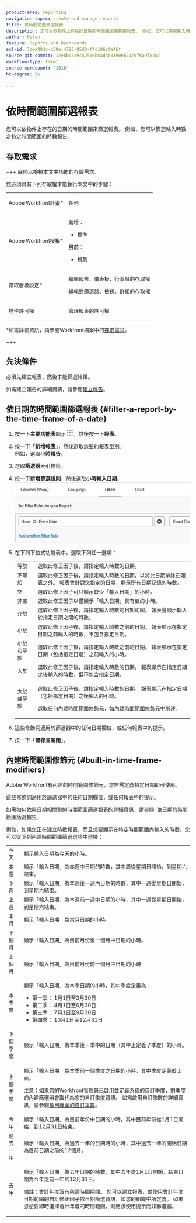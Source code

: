 ```yaml
---
product-area: reporting
navigation-topic: create-and-manage-reports
title: 依時間範圍篩選報表
description: 您可以依物件上存在的日期的時間範圍來篩選報表。 例如，您可以篩選輸入時數之特定時間範圍的時數報告。
author: Nolan
feature: Reports and Dashboards
exl-id: 7dea484c-d38e-4786-85d0-f4c106cfa46f
source-git-commit: 12e8bc389c42510b5adbb0190eb71c9f6a9f52a7
workflow-type: tm+mt
source-wordcount: '1016'
ht-degree: 5%

---
```


# 依時間範圍篩選報表

<!-- Audited: 11/2024 -->

您可以依物件上存在的日期的時間範圍來篩選報表。 例如，您可以篩選輸入時數之特定時間範圍的時數報告。

## 存取需求

+++ 展開以檢視本文中功能的存取需求。

您必須具有下列存取權才能執行本文中的步驟：

<table style="table-layout:auto"> 
 <col> 
 <col> 
 <tbody> 
  <tr> 
   <td role="rowheader">Adobe Workfront計畫*</td> 
   <td> <p>任何</p> </td> 
  </tr> 
  <tr> 
   <td role="rowheader">Adobe Workfront授權*</td> 
      <td> 
      <p>新增：</p>
         <ul>
         <li><p>標準</p></li>
         </ul>
      <p>目前：</p>
         <ul>
         <li><p>規劃</p></li>
         </ul>
   </td>

</tr> 
  <tr> 
   <td role="rowheader">存取層級設定*</td> 
   <td> <p>編輯報告、儀表板、行事曆的存取權</p> <p>編輯對篩選器、檢視、群組的存取權</p></td> 
  </tr> 
  <tr> 
   <td role="rowheader">物件許可權</td> 
   <td> <p>管理報表的許可權</p></td> 
  </tr> 
 </tbody> 
</table>

*如需詳細資訊，請參閱Workfront檔案中的[存取需求](/help/quicksilver/administration-and-setup/add-users/access-levels-and-object-permissions/access-level-requirements-in-documentation.md)。

+++

## 先決條件

必須先建立報表，然後才能篩選結果。

如需建立報告的詳細資訊，請參閱[建立報告](../../../reports-and-dashboards/reports/creating-and-managing-reports/create-report.md)。

## 依日期的時間範圍篩選報表 {#filter-a-report-by-the-time-frame-of-a-date}

1. 按一下&#x200B;**主要功能表**&#x200B;圖示![](assets/main-menu-icon.png)，然後按一下&#x200B;**報表**。

1. 按一下「**新增報表**」，然後選取您要的報表型別。\
   例如，選取&#x200B;**小時報告**。

1. 選取&#x200B;**篩選器**&#x200B;索引標籤。
1. 按一下&#x200B;**新增篩選規則**，然後選取&#x200B;**小時輸入日期**。\
   ![](assets/qs-filtering-hour-report-by-timeframe-350x357.png)

1. 在下列下拉式功能表中，選取下列任一選項：

   <table style="table-layout:auto"> 
    <col> 
    <col> 
    <tbody> 
     <tr> 
      <td role="rowheader">等於</td> 
      <td>選取此修正因子後，請指定輸入時數的日期。</td> 
     </tr> 
     <tr> 
      <td role="rowheader">不等於</td> 
      <td>選取此修正因子後，請指定輸入時數的日期，以將此日期排除在報表之外。 報表會針對您指定的日期，顯示所有日期記錄的時數。</td> 
     </tr> 
     <tr> 
      <td role="rowheader">空</td> 
      <td>選取此修正因子可只顯示缺少「輸入日期」的小時。</td> 
     </tr> 
     <tr> 
      <td role="rowheader">非空</td> 
      <td>選取此修正因子以僅顯示「輸入日期」具有值的小時。</td> 
     </tr> 
     <tr> 
      <td role="rowheader">介於</td> 
      <td>選取此修正因子後，請指定輸入時數的日期範圍。 報表會顯示輸入於指定日期之間的時數。</td> 
     </tr> 
     <tr> 
      <td role="rowheader">小於</td> 
      <td>選取此修正因子後，請指定輸入時數之前的日期。 報表顯示在指定日期之前輸入的時數，不包含指定日期。</td> 
     </tr> 
     <tr> 
      <td role="rowheader">小於和等於</td> 
      <td>選取此修正因子後，請指定輸入時數之前的日期。 報表顯示在指定日期（包括指定日期）之前輸入的小時。</td> 
     </tr> 
     <tr> 
      <td role="rowheader">大於</td> 
      <td>選取此修正因子後，請指定輸入時數的日期。 報表顯示在指定日期之後輸入的時數，但不包含指定日期。</td> 
     </tr> 
     <tr> 
      <td role="rowheader">大於或等於</td> 
      <td> <p>選取此修正因子後，請指定輸入時數的日期。 報表顯示在指定日期（包括指定日期）之後輸入的小時。</p> <p>選取任何內建時間範圍修飾元，如<a href="#built-in-time-frame-modifiers" class="MCXref xref">內建時間範圍修飾元</a>中所述。</p> </td> 
     </tr> 
    </tbody> 
   </table>

1. 這些修飾詞適用於篩選器中的任何日期欄位，或任何報表中的提示。
1. 按一下「**儲存並關閉**」。

## 內建時間範圍修飾元 {#built-in-time-frame-modifiers}

Adobe Workfront有內建的時間範圍修飾元，您無需定義特定日期即可使用。 

這些修飾詞適用於篩選器中的任何日期欄位，或任何報表中的提示。 

如需如何依與日期相關聯的時間範圍篩選報表的詳細資訊，請參閱  [依日期的時間範圍篩選報告](#filter-a-report-by-the-time-frame-of-a-date)。

例如，如果您正在建立時數報表，而且想要顯示在特定時間範圍內輸入的時數，您可以從下列內建時間範圍篩選選項中選擇：

<table style="table-layout:auto"> 
 <col> 
 <col> 
 <tbody> 
  <tr> 
   <td role="rowheader">今天</td> 
   <td>顯示輸入日期為今天的小時。</td> 
  </tr> 
  <tr> 
   <td role="rowheader">本週</td> 
   <td>顯示「輸入日期」為本週中日期的時數，其中周從星期日開始，到星期六結束。</td> 
  </tr> 
  <tr> 
   <td role="rowheader">下週</td> 
   <td>顯示「輸入日期」為本週後一週內日期的時數，其中一週從星期日開始，到星期六結束。 </td> 
  </tr> 
  <tr> 
   <td role="rowheader">上週</td> 
   <td>顯示「輸入日期」為本週前一週中日期的小時，其中一週從星期日開始，到星期六結束。 </td> 
  </tr> 
  <tr> 
   <td role="rowheader">本月</td> 
   <td>顯示「輸入日期」為當月日期的小時。</td> 
  </tr> 
  <tr> 
   <td role="rowheader">下個月</td> 
   <td>顯示「輸入日期」為目前月份後一個月中日期的小時。</td> 
  </tr> 
  <tr> 
   <td role="rowheader">上個月</td> 
   <td>顯示「輸入日期」為目前月份前一個月中日期的小時</td> 
  </tr> 
  <tr> 
   <td role="rowheader">本季度</td> 
   <td> <p>顯示「輸入日期」為本季日期的小時，其中季度定義為：</p> 
    <ul> 
     <li>第一季： 1月1日至3月30日</li> 
     <li>第二季： 4月1日至6月30日</li> 
     <li>第三季： 7月1日至9月30日</li> 
     <li>第四季： 10月1日至12月31日</li> 
    </ul> </td> 
  </tr> 
  <tr> 
   <td role="rowheader">下個季度</td> 
   <td>顯示「輸入日期」為本季後一季中的日期（其中上定義了季度）的小時。</td> 
  </tr> 
  <tr> 
   <td role="rowheader">上個季度</td> 
   <td> <p>顯示「輸入日期」為本季前一個季度之日期的小時，其中季度定義於上面。</p> <p>注意：如果您的Workfront管理員已啟用並定義系統的自訂季度，則季度的內建篩選器會取代為您的自訂季度資訊。 如需啟用自訂季數的詳細資訊，請參閱<a href="../../../administration-and-setup/set-up-workfront/configure-system-defaults/enable-custom-quarters-projects.md" class="MCXref xref">啟用專案的自訂季數</a>。</p> </td> 
  </tr> 
  <tr> 
   <td role="rowheader">今年</td> 
   <td>顯示「輸入日期」為目前年份中日期的小時，其中目前年份從1月1日開始，到12月31日結束。</td> 
  </tr> 
  <tr> 
   <td role="rowheader">過去一年</td> 
   <td>顯示「輸入日期」為過去一年的日期時的小時，其中過去一年的開始日期為目前日期之前的12個月。</td> 
  </tr> 
  <tr> 
   <td role="rowheader">去年</td> 
   <td> <p>顯示「輸入日期」為去年日期的時數，其中去年從1月1日開始，結束日期為今年之前一年的12月31日。</p> <p>備註：會計年度沒有內建時間期間。 您可以建立報表，並使用會計年度日期範圍的自訂修正因子依日期篩選資訊，如您的組織中所定義。 如果您想要即時選擇會計年度的時間範圍，則應該使用提示而非篩選器。 </p> </td> 
  </tr> 
 </tbody> 
</table>
